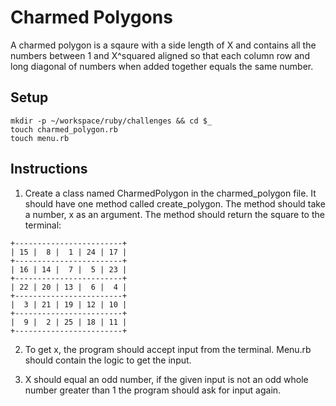 # Charmed Polygons

A charmed polygon is a sqaure with a side length of X and contains all the numbers between 1 and X^squared aligned so that each column row and long diagonal of numbers when added together equals the same number.

## Setup

```
mkdir -p ~/workspace/ruby/challenges && cd $_
touch charmed_polygon.rb
touch menu.rb
```

## Instructions

1. Create a class named CharmedPolygon in the charmed_polygon file. It should have one method called create_polygon. The method should take a number, x as an argument. The method should return the square to the terminal:
```
+------------------------+
| 15 |  8 |  1 | 24 | 17 | 
+------------------------+ 
| 16 | 14 |  7 |  5 | 23 | 
+------------------------+ 
| 22 | 20 | 13 |  6 |  4 | 
+------------------------+ 
|  3 | 21 | 19 | 12 | 10 | 
+------------------------+ 
|  9 |  2 | 25 | 18 | 11 | 
+------------------------+ 
```

2. To get x, the program should accept input from the terminal. Menu.rb should contain the logic to get the input.

3. X should equal an odd number, if the given input is not an odd whole number greater than 1 the program should ask for input again. 


